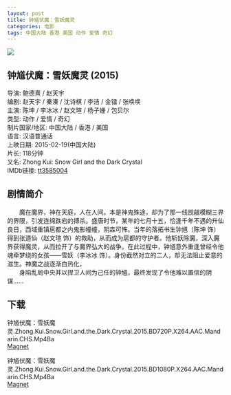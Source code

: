 ```yaml
---
layout: post
title: 钟馗伏魔：雪妖魔灵
categories: 电影
tags: 中国大陆 香港 美国 动作 爱情 奇幻
---
```


[![](http://i12.tietuku.cn/8217e034370907a5t.jpg)](http://i12.tietuku.cn/8217e034370907a5.jpg)

## 钟馗伏魔：雪妖魔灵 (2015)
导演: 鲍德熹 / 赵天宇  
编剧: 赵天宇 / 秦溱 / 沈诗棋 / 李洁 / 金镭 / 张唤唤  
主演: 陈坤 / 李冰冰 / 赵文瑄 / 杨子姗 / 包贝尔  
类型: 动作 / 爱情 / 奇幻  
制片国家/地区: 中国大陆 / 香港 / 美国  
语言: 汉语普通话  
上映日期: 2015-02-19(中国大陆)  
片长: 118分钟  
又名: Zhong Kui: Snow Girl and the Dark Crystal  
IMDb链接: [tt3585004](http://www.imdb.com/title/tt3585004)

## 剧情简介
　　魔在魔界，神在天庭，人在人间。本是神鬼殊途，却为了那一线觊觎模糊三界的界限，引发连绵跌宕的搏杀。盛唐时节，某年的七月十五，恰逢千年不遇的升仙良日，西域重镇扈都之内鬼影幢幢，阴森可怖。当年的落拓书生钟馗（陈坤 饰）得到张道仙（赵文瑄 饰）的救助，从而成为扈都的守护者。他斩妖除魔，深入魔界获得魔灵，从而拉开了与魔界弘大的战争。在此过程中，钟馗意外重逢曾经令他魂牵梦绕的女孩——雪妖（李冰冰 饰）。身份截然对立的二人，却无法阻止爱意的滋生。神魔之战逐渐白热化，  
　　身陷乱局中央并以捍卫人间为己任的钟馗，最终发现了令他难以置信的阴谋……

## 下载
钟馗伏魔：雪妖魔灵.Zhong.Kui.Snow.Girl.and.the.Dark.Crystal.2015.BD720P.X264.AAC.Mandarin.CHS.Mp4Ba  
[Magnet](magnet:?xt=urn:btih:6777ba099d08f3430c9f1ec79aeb78ec896e9219&tr=http://bt.mp4ba.com:2710/announce)

钟馗伏魔：雪妖魔灵.Zhong.Kui.Snow.Girl.and.the.Dark.Crystal.2015.BD1080P.X264.AAC.Mandarin.CHS.Mp4Ba  
[Magnet](magnet:?xt=urn:btih:800fd631d8cc2bff01cabec2f05f309f9a116728&tr=http://bt.mp4ba.com:2710/announce)
